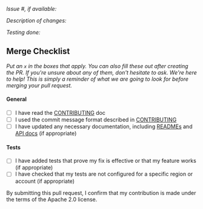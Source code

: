 *Issue #, if available:*

*Description of changes:*

*Testing done:*

## Merge Checklist

_Put an `x` in the boxes that apply. You can also fill these out after creating the PR. If you're unsure about any of them, don't hesitate to ask. We're here to help! This is simply a reminder of what we are going to look for before merging your pull request._

#### General

- [ ] I have read the [CONTRIBUTING](https://github.com/aws/sagemaker-experiments/blob/master/CONTRIBUTING.md) doc
- [ ] I used the commit message format described in [CONTRIBUTING](https://github.com/aws/sagemaker-experiments/blob/master/CONTRIBUTING.md#committing-your-change)
- [ ] I have updated any necessary documentation, including [READMEs](https://github.com/aws/sagemaker-experiments/blob/master/README.rst) and [API docs](https://github.com/aws/sagemaker-experiments/tree/master/doc) (if appropriate)

#### Tests

- [ ] I have added tests that prove my fix is effective or that my feature works (if appropriate)
- [ ] I have checked that my tests are not configured for a specific region or account (if appropriate)

By submitting this pull request, I confirm that my contribution is made under the terms of the Apache 2.0 license.